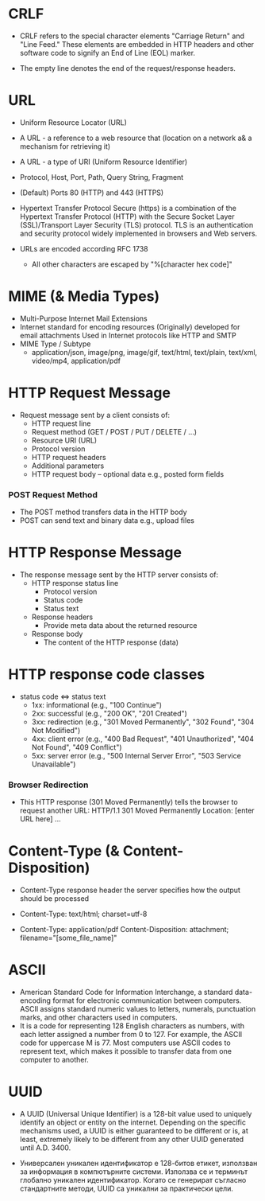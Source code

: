 
# CRLF
 - CRLF refers to the special character elements "Carriage Return" and "Line Feed."
These elements are embedded in HTTP headers and other software code to signify an End of Line (EOL) marker.

 - The empty line denotes the end of the request/response headers.

# URL
 - Uniform Resource Locator (URL)
 - A URL - a reference to a web resource that (location on a network a& a mechanism for retrieving it)
 - A URL - a type of URI (Uniform Resource Identifier)
 - Protocol, Host, Port, Path, Query String, Fragment

 - (Default) Ports 80 (HTTP) and 443 (HTTPS) 

 - Hypertext Transfer Protocol Secure (https) is a combination of the Hypertext Transfer Protocol (HTTP)
with the Secure Socket Layer (SSL)/Transport Layer Security (TLS) protocol. TLS is an authentication
and security protocol widely implemented in browsers and Web servers.

 - URLs are encoded according RFC 1738
    - All other characters are escaped by "%[character hex code]"

# MIME (& Media Types)
 - Multi-Purpose Internet Mail Extensions
 - Internet standard for encoding resources
    (Originally) developed for email attachments
    Used in Internet protocols like HTTP and SMTP
 - MIME Type / Subtype
    - application/json, image/png, image/gif, text/html, text/plain, text/xml, video/mp4, application/pdf

# HTTP Request Message
 - Request message sent by a client consists of:
    - HTTP request line
	- Request method (GET / POST / PUT / DELETE / …)
	- Resource URI (URL)
	- Protocol version
    - HTTP request headers
	- Additional parameters
    - HTTP request body
	– optional data e.g., posted form fields

### POST Request Method 
 - The POST method transfers data in the HTTP body
 - POST can send text and binary data e.g., upload files


# HTTP Response Message
 - The response message sent by the HTTP server consists of:
    - HTTP response status line
		- Protocol version
		- Status code
		- Status text
    - Response headers
		- Provide meta data about the returned resource
    - Response body
		- The content of the HTTP response (data)

# HTTP response code classes
 - status code <=> status text
 	- 1xx: informational (e.g., "100 Continue")
 	- 2xx: successful (e.g., "200 OK", "201 Created")
 	- 3xx: redirection (e.g., "301 Moved Permanently", "302 Found", "304 Not Modified")
 	- 4xx: client error (e.g., "400 Bad Request", "401 Unauthorized", "404 Not Found", "409 Conflict")
 	- 5xx: server error (e.g., "500 Internal Server Error", "503 Service Unavailable")

### Browser Redirection
 - This HTTP response (301 Moved Permanently) tells the browser to request another URL:
	HTTP/1.1 301 Moved Permanently
	Location: [enter URL here]
	...

# Content-Type (& Content-Disposition)
 - Content-Type response header the server specifies how the output should be processed

 - Content-Type: text/html; charset=utf-8
 - Content-Type: application/pdf
   Content-Disposition: attachment; filename="[some_file_name]"



# ASCII
 - American Standard Code for Information Interchange, a standard data-encoding format for electronic communication between computers.
ASCII assigns standard numeric values to letters, numerals, punctuation marks, and other characters used in computers.
 - It is a code for representing 128 English characters as numbers, with each letter assigned a number from 0 to 127.
For example, the ASCII code for uppercase M is 77.
Most computers use ASCII codes to represent text, which makes it possible to transfer data from one computer to another.


# UUID
 - A UUID (Universal Unique Identifier) is a 128-bit value used to uniquely identify an object or entity on the internet.
Depending on the specific mechanisms used, a UUID is either guaranteed to be different or is, at least,
extremely likely to be different from any other UUID generated until A.D. 3400.

 - Универсален уникален идентификатор е 128-битов етикет, използван за информация в компютърните системи.
Използва се и терминът глобално уникален идентификатор. Когато се генерират съгласно стандартните методи,
UUID са уникални за практически цели.


